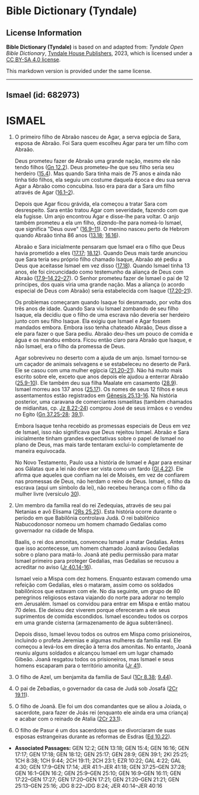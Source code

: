 # Bible Dictionary (Tyndale)

## License Information

**Bible Dictionary (Tyndale)** is based on and adapted from: _Tyndale Open Bible Dictionary_, [Tyndale House Publishers](https://tyndaleopenresources.com/), 2023, which is licensed under a [CC BY-SA 4.0 license](https://creativecommons.org/licenses/by-sa/4.0/legalcode.en).

This markdown version is provided under the same license.



--------------------------------

## Ismael (id: 682973)

ISMAEL
======

1. O primeiro filho de Abraão nasceu de Agar, a serva egípcia de Sara, esposa de Abraão. Foi Sara quem escolheu Agar para ter um filho com Abraão.

    Deus prometeu fazer de Abraão uma grande nação, mesmo ele não tendo filhos ([Gn 12\.2](https://ref.ly/Gen12:2)). Deus prometeu\-lhe que seu filho seria seu herdeiro ([15\.4](https://ref.ly/Gen15:4)). Mas quando Sara tinha mais de 75 anos e ainda não tinha tido filhos, ela seguiu um costume daquela época e deu sua serva Agar a Abraão como concubina. Isso era para dar a Sara um filho através de Agar ([16\.1–2](https://ref.ly/Gen16:1-Gen16:2)).

    Depois que Agar ficou grávida, ela começou a tratar Sara com desrespeito. Sara então tratou Agar com severidade, fazendo com que ela fugisse. Um anjo encontrou Agar e disse\-lhe para voltar. O anjo também prometeu a ela um filho, dizendo\-lhe para nomeá\-lo Ismael, que significa "Deus ouve" ([16\.9–11](https://ref.ly/Gen16:9-Gen16:11)). O menino nasceu perto de Hebrom quando Abraão tinha 86 anos ([13\.18](https://ref.ly/Gen13:18); [16\.16](https://ref.ly/Gen16:16)).

    Abraão e Sara inicialmente pensaram que Ismael era o filho que Deus havia prometido a eles ([17\.17](https://ref.ly/Gen17:17); [18\.12](https://ref.ly/Gen18:12)). Quando Deus mais tarde anunciou que Sara teria seu próprio filho chamado Isaque, Abraão até pediu a Deus que aceitasse Ismael em vez disso ([17\.18](https://ref.ly/Gen17:18)). Quando Ismael tinha 13 anos, ele foi circuncidado como testemunho da aliança de Deus com Abraão ([17\.9–14,22–27](https://ref.ly/Gen17:9-Gen17:14,Gen17:22-Gen17:27)). O Senhor prometeu fazer de Ismael o pai de 12 príncipes, dos quais viria uma grande nação. Mas a aliança (o acordo especial de Deus com Abraão) seria estabelecida com Isaque ([17\.20](https://ref.ly/Gen17:20-Gen17:21)[\-](https://ref.ly/Gen17:9-Gen17:14,Gen17:22-Gen17:27)[21](https://ref.ly/Gen17:20-Gen17:21)).

    Os problemas começaram quando Isaque foi desmamado, por volta dos três anos de idade. Quando Sara viu Ismael zombando de seu filho Isaque, ela decidiu que o filho de uma escrava não deveria ser herdeiro junto com seu filho Isaque. Ela exigiu que Ismael e Agar fossem mandados embora. Embora isso tenha chateado Abraão, Deus disse a ele para fazer o que Sara pediu. Abraão deu\-lhes um pouco de comida e água e os mandou embora. Ficou então claro para Abraão que Isaque, e não Ismael, era o filho da promessa de Deus.

    Agar sobreviveu no deserto com a ajuda de um anjo. Ismael tornou\-se um caçador de animais selvagens e se estabeleceu no deserto de Parã. Ele se casou com uma mulher egípcia ([21\.20–21](https://ref.ly/Gen21:20-Gen21:21)). Não há muito mais escrito sobre ele, exceto que anos depois ele ajudou a enterrar Abraão ([25\.9](https://ref.ly/Gen25:9-Gen25:10)[\-](https://ref.ly/Gen21:20-Gen21:21)[10](https://ref.ly/Gen25:9-Gen25:10)). Ele também deu sua filha Maalate em casamento ([28\.9](https://ref.ly/Gen28:9)). Ismael morreu aos 137 anos ([25\.17](https://ref.ly/Gen25:17)). Os nomes de seus 12 filhos e seus assentamentos estão registrados em [Gênesis 25\.13](https://ref.ly/Gen25:13-Gen25:16)[\-](https://ref.ly/Gen21:20-Gen21:21)[16](https://ref.ly/Gen25:13-Gen25:16). Na história posterior, uma caravana de comerciantes ismaelitas (também chamados de midianitas, cp. [Jz 8\.22](https://ref.ly/Judg8:22-Judg8:24)[\-](https://ref.ly/Gen21:20-Gen21:21)[24](https://ref.ly/Judg8:22-Judg8:24)) comprou José de seus irmãos e o vendeu no Egito ([Gn 37\.25](https://ref.ly/Gen37:25-Gen37:28)[\-](https://ref.ly/Gen21:20-Gen21:21)[28](https://ref.ly/Gen37:25-Gen37:28); [39\.1](https://ref.ly/Gen39:1)).

    Embora Isaque tenha recebido as promessas especiais de Deus em vez de Ismael, isso não significava que Deus rejeitou Ismael. Abraão e Sara inicialmente tinham grandes expectativas sobre o papel de Ismael no plano de Deus, mas mais tarde tentaram excluí\-lo completamente de maneira equivocada.

    No Novo Testamento, Paulo usa a história de Ismael e Agar para ensinar aos Gálatas que a lei não deve ser vista como um fardo ([Gl 4\.22](https://ref.ly/Gal4:22)). Ele afirma que aqueles que confiam na lei de Moisés, em vez de confiarem nas promessas de Deus, não herdam o reino de Deus. Ismael, o filho da escrava (aqui um símbolo da lei), não recebeu herança com o filho da mulher livre (versículo [30](https://ref.ly/Gal4:30)).

2. Um membro da família real do rei Zedequias, através de seu pai Netanias e avô Elisama ([2Rs 25\.25](https://ref.ly/2Kgs25:25)). Esta história ocorre durante o período em que Babilônia controlava Judá. O rei babilônico Nabucodonosor nomeou um homem chamado Gedalias como governador na cidade de Mispa.

    Baalis, o rei dos amonitas, convenceu Ismael a matar Gedalias. Antes que isso acontecesse, um homem chamado Joanã avisou Gedalias sobre o plano para matá\-lo. Joanã até pediu permissão para matar Ismael primeiro para proteger Gedalias, mas Gedalias se recusou a acreditar no aviso ([Jr 40\.14](https://ref.ly/Jer40:14-Jer40:16)[\-](https://ref.ly/Gen21:20-Gen21:21)[16](https://ref.ly/Jer40:14-Jer40:16)).

    Ismael veio a Mispa com dez homens. Enquanto estavam comendo uma refeição com Gedalias, eles o mataram, assim como os soldados babilônicos que estavam com ele. No dia seguinte, um grupo de 80 peregrinos religiosos estava viajando do norte para adorar no templo em Jerusalém. Ismael os convidou para entrar em Mispa e então matou 70 deles. Ele deixou dez viverem porque ofereceram a ele seus suprimentos de comida escondidos. Ismael escondeu todos os corpos em uma grande cisterna (armazenamento de água subterrâneo).

    Depois disso, Ismael levou todos os outros em Mispa como prisioneiros, incluindo o profeta Jeremias e algumas mulheres da família real. Ele começou a levá\-los em direção à terra dos amonitas. No entanto, Joanã reuniu alguns soldados e alcançou Ismael em um lugar chamado Gibeão. Joanã resgatou todos os prisioneiros, mas Ismael e seus homens escaparam para o território amonita ([Jr 41](https://ref.ly/Jer41:1-Jer41:18)).

3. O filho de Azel, um benjamita da família de Saul ([1Cr 8\.38](https://ref.ly/1Chr8:38); [9\.44](https://ref.ly/1Chr9:44)).
4. O pai de Zebadias, o governador da casa de Judá sob Josafá ([2Cr 19\.11](https://ref.ly/2Chr19:11)).
5. O filho de Joanã. Ele foi um dos comandantes que se aliou a Joiada, o sacerdote, para fazer de Joás rei (enquanto ele ainda era uma criança) e acabar com o reinado de Atalia ([2Cr 23\.1](https://ref.ly/2Chr23:1)).
6. O filho de Pasur é um dos sacerdotes que se divorciaram de suas esposas estrangeiras durante as reformas de Esdras ([Ed 10\.22](https://ref.ly/Ezra10:22)).

* **Associated Passages:** GEN 12:2; GEN 13:18; GEN 15:4; GEN 16:16; GEN 17:17; GEN 17:18; GEN 18:12; GEN 25:17; GEN 28:9; GEN 39:1; 2KI 25:25; 1CH 8:38; 1CH 9:44; 2CH 19:11; 2CH 23:1; EZR 10:22; GAL 4:22; GAL 4:30; GEN 17:9–GEN 17:14; JER 41:1–JER 41:18; GEN 37:25–GEN 37:28; GEN 16:1–GEN 16:2; GEN 25:9–GEN 25:10; GEN 16:9–GEN 16:11; GEN 17:22–GEN 17:27; GEN 17:20–GEN 17:21; GEN 21:20–GEN 21:21; GEN 25:13–GEN 25:16; JDG 8:22–JDG 8:24; JER 40:14–JER 40:16

